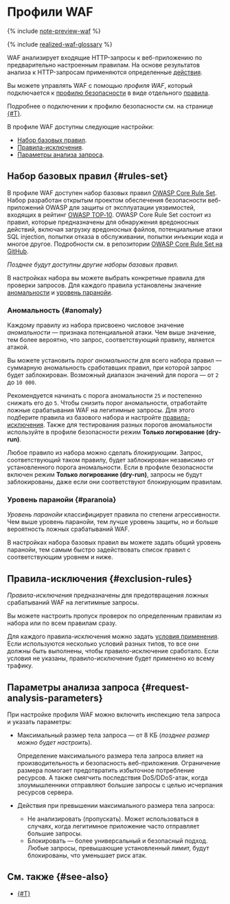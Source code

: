 # Профили WAF

{% include [note-preview-waf](../../_includes/smartwebsecurity/note-preview-waf.md) %}

{% include [realized-waf-glossary](../../_includes/smartwebsecurity/realized-waf-glossary.md) %}

WAF анализирует входящие HTTP-запросы к веб-приложению по предварительно настроенным правилам. На основе результатов анализа к HTTP-запросам применяются определенные [действия](rules.md#rule-action).

Вы можете управлять WAF с помощью _профиля WAF_, который подключается к [профилю безопасности](profiles.md) в виде отдельного [правила](rules.md).

Подробнее о подключении к профилю безопасности см. на странице [{#T}](../quickstart/quickstart-waf.md).

В профиле WAF доступны следующие настройки:
* [Набор базовых правил](#rules-set).
* [Правила-исключения](#exclusion-rules).
* [Параметры анализа запроса](#request-analysis-parameters).

## Набор базовых правил {#rules-set}

В профиле WAF доступен набор базовых правил [OWASP Core Rule Set](https://coreruleset.org/). Набор разработан открытым проектом обеспечения безопасности веб-приложений OWASP для защиты от эксплуатации уязвимостей, входящих в рейтинг [OWASP TOP‑10](https://owasp.org/www-project-top-ten/). OWASP Core Rule Set состоит из правил, которые предназначены для обнаружения вредоносных действий, включая загрузку вредоносных файлов, потенциальные атаки SQL injection, попытки отказа в обслуживании, попытки инъекции кода и многое другое. Подробности см. в репозитории [OWASP Core Rule Set на GitHub](https://github.com/coreruleset/coreruleset).

_Позднее будут доступны другие наборы базовых правил._

В настройках набора вы можете выбрать конкретные правила для проверки запросов. Для каждого правила установлены значение [аномальности](#anomaly) и [уровень паранойи](#paranoia).

### Аномальность {#anomaly}

Каждому правилу из набора присвоено числовое значение _аномальности_ — признака потенциальной атаки. Чем выше значение, тем более вероятно, что запрос, соответствующий правилу, является атакой. 

Вы можете установить _порог аномальности_ для всего набора правил — суммарную аномальность сработавших правил, при которой запрос будет заблокирован. Возможный диапазон значений для порога — от `2` до `10 000`.

Рекомендуется начинать с порога аномальности `25` и постепенно снижать его до `5`. Чтобы снизить порог аномальности, отработайте ложные срабатывания WAF на легитимные запросы. Для этого подберите правила из базового набора и настройте [правила-исключения](#exclusion-rules). Также для тестирования разных порогов аномальности используйте в профиле безопасности режим **Только логирование (dry-run)**.

Любое правило из набора можно сделать _блокирующим_. Запрос, соответствующий таком правилу, будет заблокирован независимо от установленного порога аномальности. Если в профиле безопасности включен режим **Только логирование (dry-run)**, запросы не будут заблокированы, даже если они соответствуют блокирующим правилам.

### Уровень паранойи {#paranoia}

_Уровень паранойи_ классифицирует правила по степени агрессивности. Чем выше уровень паранойи, тем лучше уровень защиты, но и больше вероятность ложных срабатываний WAF. 

В настройках набора базовых правил вы можете задать общий уровень паранойи, тем самым быстро задействовать список правил с соответствующим уровнем и ниже.

## Правила-исключения {#exclusion-rules}

_Правила-исключения_ предназначены для предотвращения ложных срабатываний WAF на легитимные запросы.

Вы можете настроить пропуск проверок по определенным правилам из набора или по всем правилам сразу.

Для каждого правила-исключения можно задать [условия применения](conditions.md). Если используются несколько условий разных типов, то все они должны быть выполнены, чтобы правило-исключение сработало. Если условия не указаны, правило-исключение будет применено ко всему трафику.

## Параметры анализа запроса {#request-analysis-parameters}

При настройке профиля WAF можно включить инспекцию тела запроса и указать параметры:

* Максимальный размер тела запроса — от 8 КБ (_позднее размер можно будет настроить_).
  
  Определение максимального размера тела запроса влияет на производительность и безопасность веб-приложения. Ограничение размера помогает предотвратить избыточное потребление ресурсов. А также смягчить последствия DoS/DDoS-атак, когда злоумышленники отправляют большие запросы с целью исчерпания ресурсов сервера.
  
* Действия при превышении максимального размера тела запроса:
  * Не анализировать (пропускать). Может использоваться в случаях, когда легитимное приложение часто отправляет большие запросы.
  * Блокировать — более универсальный и безопасный подход. Любые запросы, превышающие установленный лимит, будут блокированы, что уменьшает риск атак.

## См. также {#see-also}

* [{#T}](../quickstart/quickstart-waf.md)